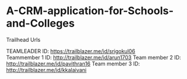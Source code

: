 # A-CRM-application-for-Schools-and-Colleges

Trailhead Urls

TEAMLEADER	ID:  https://trailblazer.me/id/srigokul06			
Teammember	1	ID:   http://trailblazer.me/id/arun1703
Team	member 2	ID: http://trailblazer.me/id/pavithran16
Team member 3		ID: http://trailblazer.me/id/kkalaivani
